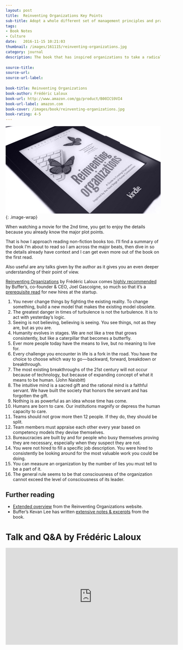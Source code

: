 ```yaml
---
layout: post
title:  Reinventing Organizations Key Points
sub-title: Adopt a whole different set of management principles and practices.
tags:
- Book Notes
- Culture
date:   2016-11-15 10:21:03
thumbnail: /images/161115/reinventing-organizations.jpg
category: journal
description: The book that has inspired organizations to take a radical leap and adopt a whole different set of management principles and practices.

source-title:
source-url:
source-url-label:

book-title: Reinventing Organizations
book-author: Frédéric Laloux
book-url: http://www.amazon.com/gp/product/B00ICS9VI4
book-url-label: amazon.com
book-cover: /images/book/reinventing-organizations.jpg
book-rating: 4-5
---
```


![](/images/161115/reinventing-organizations.jpg)
{: .image-wrap}

When watching a movie for the 2nd time, you get to enjoy the details because you already know the major plot points.

That is how I approach reading non-fiction books too. I’ll find a summary of the book I’m about to read so I am across the major beats, then dive in so the details already have context and I can get even more out of the book on the first read.

Also useful are any talks given by the author as it gives you an even deeper understanding of their point of view.

[Reinventing Organizations](http://www.amazon.com/gp/product/B00ICS9VI4) by Frédéric Laloux comes [highly recommended](http://joel.is/50-books-that-transformed-my-business-and-my-life/) by Buffer’s, co-founder & CEO, Joel Gascoigne, so much so that it’s a [prerequisite read](https://buffer.com/journey) for new hires at the startup.

1.  You never change things by fighting the existing reality. To change something, build a new model that makes the existing model obsolete.
2.  The greatest danger in times of turbulence is not the turbulence. It is to act with yesterday’s logic.
3.  Seeing is not believing, believing is seeing. You see things, not as they are, but as you are.
4.  Humanity evolves in stages. We are not like a tree that grows consistently, but like a caterpillar that becomes a butterfly.
5.  Ever more people today have the means to live, but no meaning to live for.
6.  Every challenge you encounter in life is a fork in the road. You have the choice to choose which way to go — backward, forward, breakdown or breakthrough.
7.  The most existing breakthroughs of the 21st century will not occur because of technology, but because of expanding concept of what it means to be human. (John Naisbitt)
8.  The intuitive mind is a sacred gift and the rational mind is a faithful servant. We have built the society that honors the servant and has forgotten the gift.
9.  Nothing is as powerful as an idea whose time has come.
10.  Humans are born to care. Our institutions magnify or depress the human capacity to care.
11.  Teams should not grow more then 12 people. If they do, they should be split.
12.  Team members must appraise each other every year based on competency models they devise themselves.
13.  Bureaucracies are built by and for people who busy themselves proving they are necessary, especially when they suspect they are not.
14.  You were not hired to fill a specific job description. You were hired to consistently be looking around for the most valuable work you could be doing.
15.  You can measure an organization by the number of lies you must tell to be a part of it.
16.  The general rule seems to be that consciousness of the organization cannot exceed the level of consciousness of its leader.

## Further reading

* [Extended overview](http://www.reinventingorganizations.com/uploads/2/1/9/8/21988088/140305_laloux_reinventing_organizations.pdf) from the Reinventing Organizations website.
* Buffer’s Kevan Lee has written [extensive notes & excerpts](http://www.kevanlee.com/reinventing-organizations/) from the book.


# Talk and Q&A by Frédéric Laloux

<iframe width="560" height="315" src="https://www.youtube.com/embed/gcS04BI2sbk?rel=0" frameborder="0" gesture="media" allow="encrypted-media" allowfullscreen></iframe>

